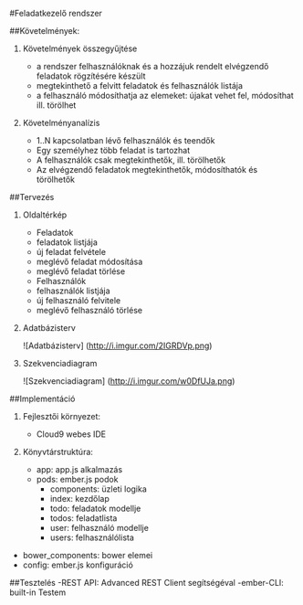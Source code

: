 #Feladatkezelő rendszer

##Követelmények:

1. Követelmények összegyűjtése

    + a rendszer felhasználóknak és a hozzájuk rendelt elvégzendő feladatok rögzítésére készült
    + megtekinthető a felvitt feladatok és felhasználók listája
    + a felhasználó módosíthatja az elemeket: újakat vehet fel, módosíthat ill. törölhet

2. Követelményanalízis
     + 1..N kapcsolatban lévő felhasználók és teendők
     + Egy személyhez több feladat is tartozhat
     + A felhasználók csak megtekinthetők, ill. törölhetők
     + Az elvégzendő feladatok megtekinthetők, módosíthatók és törölhetők
    

##Tervezés

    
1. Oldaltérkép
     
     + Feladatok
      - feladatok listjája
      - új feladat felvétele
      - meglévő feladat módosítása
      - meglévő feladat törlése
     
     + Felhasználók
      - felhasználók listjája
      - új felhasználó felvitele
      - meglévő felhasználó törlése

2. Adatbázisterv

    ![Adatbázisterv] (http://i.imgur.com/2IGRDVp.png)

3. Szekvenciadiagram

    ![Szekvenciadiagram] (http://i.imgur.com/w0DfUJa.png)


##Implementáció

1. Fejlesztői környezet:
    - Cloud9 webes IDE
    
2. Könyvtárstruktúra:
    - app: app.js alkalmazás
    - pods: ember.js podok
      - components: üzleti logika
      - index: kezdőlap 
      - todo: feladatok modellje
      - todos: feladatlista
      - user: felhasználó modellje
      - users: felhasználólista
  - bower_components: bower elemei
  - config: ember.js konfiguráció 
 

##Tesztelés
    -REST API: Advanced REST Client segítségéval
    -ember-CLI: built-in Testem
